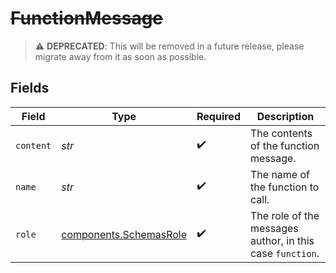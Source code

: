 # ~~FunctionMessage~~

> :warning: **DEPRECATED**: This will be removed in a future release, please migrate away from it as soon as possible.


## Fields

| Field                                                            | Type                                                             | Required                                                         | Description                                                      |
| ---------------------------------------------------------------- | ---------------------------------------------------------------- | ---------------------------------------------------------------- | ---------------------------------------------------------------- |
| `content`                                                        | *str*                                                            | :heavy_check_mark:                                               | The contents of the function message.                            |
| `name`                                                           | *str*                                                            | :heavy_check_mark:                                               | The name of the function to call.                                |
| `role`                                                           | [components.SchemasRole](../../models/components/schemasrole.md) | :heavy_check_mark:                                               | The role of the messages author, in this case `function`.        |